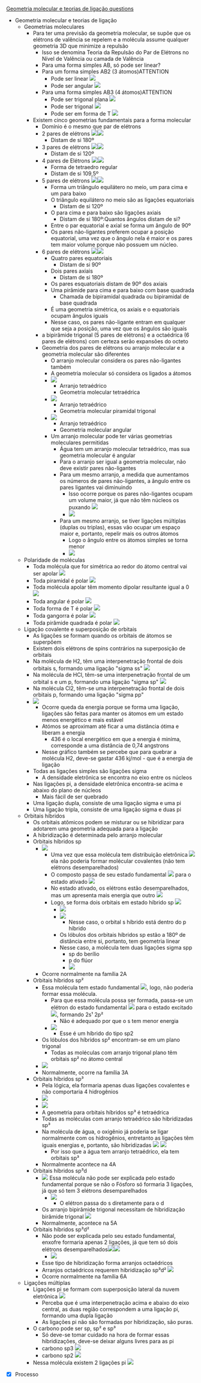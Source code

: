 [Geometria molecular e teorias de ligação questions](Geometria%20molecular%20e%20teorias%20de%20liga%C3%A7%C3%A3o%20questions.md)

* Geometria molecular e teorias de ligação
  * Geometrias moleculares
    * Para ter uma previsão da geometria molecular, se supõe que os elétrons de valência se repelem e a molécula assume qualquer geometria 3D que minimize a repulsão
      * Isso se denomina Teoria da Repulsão do Par de Elétrons no Nível de Valência ou camada de Valência
      * Para uma forma simples AB, só pode ser linear?
      * Para um forma simples AB2 (3 átomos)ATTENTION
        * Pode ser linear ![](Imagens/markdown-img-paste-20200708183638240.png)
        * Pode ser angular ![](Imagens/markdown-img-paste-20200708183658325.png)
      * Para uma forma simples AB3 (4 átomos)ATTENTION
        * Pode ser trigonal plana ![](Imagens/markdown-img-paste-20200708183752579.png)
        * Pode ser trigonal ![](Imagens/markdown-img-paste-20200708183801621.png)
        * Pode ser em forma de T ![](Imagens/markdown-img-paste-20200708183810441.png)
    * Existem cinco geometrias fundamentais para a forma molecular
      * Domínio é o mesmo que par de elétrons
      * 2 pares de elétrons ![](Imagens/markdown-img-paste-20200708184114680.png)![](Imagens/markdown-img-paste-20200708190710894.png)
        * Distam de si 180º
      * 3 pares de elétrons ![](Imagens/markdown-img-paste-20200708184209274.png)![](Imagens/markdown-img-paste-20200708190725885.png)
        * Distam de si 120º
      * 4 pares de Elétrons ![](Imagens/markdown-img-paste-2020070818421933.png)![](Imagens/markdown-img-paste-20200708190737400.png)
        * Forma de tetraedro regular
        * Distam de si 109,5º
      * 5 pares de elétrons ![](Imagens/markdown-img-paste-20200708184232241.png)![](Imagens/markdown-img-paste-20200708190800799.png)
        * Forma um triângulo equilátero no meio, um para cima e um para baixo
        * O triângulo equilátero no meio são as ligações equatoriais
          * Distam de si 120º
        * O para cima e para baixo são ligações axiais
          * Distam de si 180º:Quantos ângulos distam de si?
        * Entre o par equatorial e axial se forma um ângulo de 90º
        * Os pares não-ligantes preferem ocupar a posição equatorial, uma vez que o ângulo nela é maior e os pares tem maior volume porque não possuem um núcleo.
      * 6 pares de elétrons ![](Imagens/markdown-img-paste-20200708184240186.png)![](Imagens/markdown-img-paste-20200708190811524.png)
        * Quatro pares equatoriais
          * Distam de si 90º
        * Dois pares axiais
          * Distam de si 180º
        * Os pares esquatoriais distam de 90º dos axiais
        * Uma pirâmide para cima e para baixo com base quadrada
          * Chamada de bipiramidal quadrada ou bipiramidal de base quadrada
        * É uma geometria simétrica, os axiais e o equatoriais ocupam ângulos iguais
        * Nesse caso, os pares não-ligante entram em qualquer que seja a posição, uma vez que os ângulos são iguais
      * a bipirâmide trigonal (5 pares de elétrons) e a octaédrica (6 pares de elétrons) com certeza serão expansões do octeto
      * Geometria dos pares de elétrons ou arranjo molecular e a geometria molecular são diferentes
        * O arranjo molecular considera os pares não-ligantes também
        * A geometria molecular só considera os ligados a átomos
        * ![](Imagens/markdown-img-paste-20200708191418232.png)
          * Arranjo tetraédrico
          * Geometria molecular tetraédrica
        * ![](Imagens/markdown-img-paste-20200708191525750.png)
          * Arranjo tetraédrico
          * Geometria molecular piramidal trigonal
        * ![](Imagens/markdown-img-paste-20200708191613538.png)
          * Arranjo tetraédrico
          * Geometria molecular angular
        * Um arranjo molecular pode ter várias geometrias moleculares permitidas
          * Água tem um arranjo molecular tetraédrico, mas sua geometria molecular é angular
          * Para o arranjo ser igual a geometria molecular, não deve existir pares não-ligantes
          * Para um mesmo arranjo, a medida que aumentamos os números de pares não-ligantes, a ângulo entre os pares ligantes vai diminuindo
            * Isso ocorre porque os pares não-ligantes ocupam um volume maior, já que não têm núcleos os puxando ![](Imagens/markdown-img-paste-20200708195314270.png)
            * ![](Imagens/markdown-img-paste-20200708193843996.png)
          * Para um mesmo arranjo, se tiver ligações múltiplas (duplas ou triplas), essas vão ocupar um espaço maior e, portanto, repelir mais os outros átomos
            * Logo o ângulo entre os átomos simples se torna menor
            * ![](Imagens/markdown-img-paste-2020070819554881.png)
  * Polaridade de moléculas
    * Toda molécula que for simétrica ao redor do átomo central vai ser apolar ![](Imagens/markdown-img-paste-20200708205837457.png)
    * Toda piramidal é polar ![](Imagens/markdown-img-paste-20200708205948185.png)
    * Toda molécula apolar têm momento dipolar resultante igual a 0 ![](Imagens/markdown-img-paste-2020070821023618.png)
    * Toda angular é polar ![](Imagens/markdown-img-paste-20200708210351336.png)
    * Toda forma de T é polar ![](Imagens/markdown-img-paste-20200708210454287.png)
    * Toda gangorra é polar ![](Imagens/markdown-img-paste-20200708210604587.png)
    * Toda pirâmide quadrada é polar ![](Imagens/markdown-img-paste-20200708210711907.png)
  * Ligação covalente e superposição de orbitais
    * As ligações se formam quando os orbitais de átomos se superpõem
    * Existem dois elétrons de spins contrários na superposição de orbitais
    * Na molécula de H2, têm uma interpenetração frontal de dois orbitais s, formando uma ligação "sigma ss" ![](Imagens/markdown-img-paste-20200708211356555.png)
    * Na molécula de HCl, têm-se uma interpenetração frontal de um orbital s e um p, formando uma ligação "sigma sp" ![](Imagens/markdown-img-paste-20200708211606300.png)
    * Na molécula Cl2, têm-se uma interpenetração frontal de dois orbitais p, formando uma ligação "sigma pp"
    * ![](Imagens/markdown-img-paste-20200708211931724.png)
      * Ocorre queda da energia porque se forma uma ligação, ligações são feitas para manter os átomos em um estado menos energético e mais estável
      * Atómos se aproximam até ficar a uma distância ótima e liberam a energia
        * 436 é o local energético em que a energia é miníma, corresponde a uma distância de 0,74 angstrons
      * Nesse gráfico também se percebe que para quebrar a molécula H2, deve-se gastar 436 kj/mol - que é a energia de ligação
    * Todas as ligações simples são ligações sigma
      * A densidade eletrônica se encontra no eixo entre os núcleos
    * Nas ligações pi, a densidade eletrônica encontra-se acima e abaixo do plano de núcleos
      * Mais fácil de ser quebrado
    * Uma ligação dupla, consiste de uma ligação sigma e uma pi
    * Uma ligação tripla, consiste de uma ligação sigma e duas pi
  * Orbitais híbridos
    * Os orbitais atômicos podem se misturar ou se hibridizar para adotarem uma geometria adequada para a ligação
    * A hibridização é determinada pelo arranjo molecular
    * Orbitais híbridos sp
      * ![](Imagens/markdown-img-paste-2020070921011624.png)
        * Uma vez que essa molécula tem distribuição eletrônica ![](Imagens/markdown-img-paste-2020070921021365.png) ela não poderia formar molécular covalentes (não tem elétrons desemparelhados)
        * O composto passa de seu estado fundamental ![](Imagens/markdown-img-paste-20200709210350263.png) para o estado ativado ![](Imagens/markdown-img-paste-20200709210413715.png)
        * No estado ativado, os elétrons estão desemparelhados, mas um apresenta mais energia que outro ![](Imagens/markdown-img-paste-2020070921044502.png)
        * Logo, se forma dois orbitais em estado híbrido sp ![](Imagens/markdown-img-paste-20200709210729855.png)
          * ![](Imagens/markdown-img-paste-20200709211511671.png)
          * ![](Imagens/markdown-img-paste-20200709211625883.png)
            * Nesse caso, o orbital s híbrido está dentro do p híbrido
          * Os lóbulos dos orbitais híbridos sp estão a 180º de distância entre si, portanto, tem geometria linear
          * Nesse caso, a molécula tem duas ligações sigma spp
            * sp do berílio
            * p do flúor
            * ![](Imagens/markdown-img-paste-20200709211816419.png)
      * Ocorre normalmente na família 2A
    * Orbitais híbridos sp²
      * Essa molécula tem estado fundamental ![](Imagens/markdown-img-paste-20200709213756100.png), logo, não poderia formar essa molécula.
        * Para que essa molécula possa ser formada, passa-se um elétron do estado fundamental ![](Imagens/markdown-img-paste-20200709214214693.png) para o estado excitado ![](Imagens/markdown-img-paste-20200709214252206.png), formando 2s¹ 2p²
          * Não é adequado por que o s tem menor energia
        * ![](Imagens/markdown-img-paste-2020070922402130.png)
          * Esse é um híbrido do tipo sp2
      * Os lóbulos dos híbridos sp² encontram-se em um plano trigonal
          * Todas as moléculas com arranjo trigonal plano têm orbitais sp² no átomo central
      * ![](Imagens/markdown-img-paste-2020070922442231.png)
      * Normalmente, ocorre na família 3A
    * Orbitais híbridos sp³
      * Pela lógica, ela formaria apenas duas ligações covalentes e não comportaria 4 hidrogênios
      * ![](Imagens/markdown-img-paste-20200709224905427.png)
      * ![](Imagens/markdown-img-paste-20200709224949551.png)
      * A geometria para orbitais híbridos sp³ é tetraédrica
      * Todas as moléculas com arranjo tetraédrico são hibridizadas sp³
      * Na molécula de água, o oxigênio já poderia se ligar normalmente com os hidrogênios, entretanto as ligações têm iguais energias e, portanto, são hibridizadas ![](Imagens/markdown-img-paste-20200709225456611.png) ![](Imagens/markdown-img-paste-20200709225612785.png)
        * Por isso que a água tem arranjo tetraédrico, ela tem orbitais sp³
      * Normalmente acontece na 4A
    * Orbitais híbridos sp³d
      * ![](Imagens/markdown-img-paste-2020070923022222.png) Essa molécula não pode ser explicada pelo estado fundamental porque se não o Fósforo só formaria 3 ligações, já que só tem 3 elétrons desemparelhados
        * ![](Imagens/markdown-img-paste-20200709230437131.png)
          * O elétron passa do s diretamente para o d
      * Os arranjo bipirâmide trigonal necessitam de hibridização birâmide trigonal ![](Imagens/markdown-img-paste-20200709230657211.png)
      * Normalmente, acontece na 5A
    * Orbitais híbridos sp³d²
      * Não pode ser explicada pelo seu estado fundamental, enxofre formaria apenas 2 ligações, já que tem só dois elétrons desemparelhados![](Imagens/markdown-img-paste-20200709230930270.png)![](Imagens/markdown-img-paste-20200709231106682.png)
        * ![](Imagens/markdown-img-paste-20200709231125368.png)
      * Esse tipo de hibridização forma arranjos octaédricos
      * Arranjos octaédricos requerem hibridização sp³d² ![](Imagens/markdown-img-paste-2020070923134953.png)
      * Ocorre normalmente na família 6A
  * Ligações múltiplas
    * Ligações pi se formam com superposição lateral da nuvem eletrônica ![](Imagens/markdown-img-paste-20200709234113326.png)
      * Perceba que é uma interpenetração acima e abaixo do eixo central, as duas região correspondem a uma ligação pi, formando uma dupla ligação
      * As ligações pi não são formadas por hibridização, são puras.
    * O carbono pode ser sp, sp² e sp³
      * Só deve-se tomar cuidado na hora de formar essas hibridizações, deve-se deixar alguns livres para as pi
      * carbono sp3 ![](Imagens/markdown-img-paste-2020071000174949.png)
      * carbono sp2 ![](Imagens/markdown-img-paste-20200710001843743.png)
    * Nessa molécula existem 2 ligações pi ![](Imagens/markdown-img-paste-20200710001949702.png)

- [x] Processo
